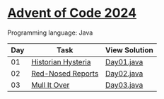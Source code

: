 # [Advent of Code 2024](https://adventofcode.com/2024/about)

Programming language: Java

| Day | Task                                                            | View Solution                      |
| --- |-----------------------------------------------------------------|------------------------------------|
| 01  | [Historian Hysteria](https://adventofcode.com/2024/day/1)       | [Day01.java](/src/days/Day01.java) |
| 02  | [Red-Nosed Reports](https://adventofcode.com/2024/day/2)        | [Day02.java](/src/days/Day02.java) |
| 03  | [Mull It Over](https://adventofcode.com/2024/day/3)             | [Day03.java](/src/days/Day03.java) |
<!---
| 04  | [?](https://adventofcode.com/2024/day/4)                                  | [Day04.java](/src/days/Day04.java)    |
| 05  | [?](https://adventofcode.com/2024/day/5)                                  | [Day05.java](/src/days/Day05.java)    |
| 06  | [?](https://adventofcode.com/2024/day/6)                                  | [Day06.java](/src/days/Day06.java)    |
| 07  | [?](https://adventofcode.com/2024/day/7)                                  | [Day07.java](/src/days/Day07.java)    |
| 08  | [?](https://adventofcode.com/2024/day/8)                                  | [Day08.java](/src/days/Day08.java)    |
| 09  | [?](https://adventofcode.com/2024/day/9)                                  | [Day09.java](/src/days/Day09.java)    |
| 10  | [?](https://adventofcode.com/2024/day/10)                                 | [Day10.java](/src/days/Day10.java)    |
| 11  | [?](https://adventofcode.com/2024/day/11)                                 | [Day11.java](/src/days/Day11.java)    |
| 12  | [?](https://adventofcode.com/2024/day/12)                                 | [Day12.java](/src/days/Day12.java)    |
| 13  | [?](https://adventofcode.com/2024/day/13)                                 | [Day13.java](/src/days/Day13.java)    |
| 14  | [?](https://adventofcode.com/2024/day/14)                                 | [Day14.java](/src/days/Day14.java)    |
| 15  | [?](https://adventofcode.com/2024/day/15)                                 | [Day15.java](/src/days/Day15.java)    |
| 16  | [?](https://adventofcode.com/2024/day/16)                                 | [Day16.java](/src/days/Day16.java) |
| 17  | [?](https://adventofcode.com/2024/day/17)                                 | [Day17.java](/src/days/Day17.java) |
| 18  | [?](https://adventofcode.com/2024/day/18)                                 | [Day18.java](/src/days/Day18.java) |
| 20  | [?](https://adventofcode.com/2024/day/20)                                 | [Day20.java](/src/days/Day20.java) |
| 21  | [?](https://adventofcode.com/2024/day/21)                                 | [Day21.java](/src/days/Day21.java) |
| 22  | [?](https://adventofcode.com/2024/day/22)                                 | [Day22.java](/src/days/Day22.java) |
--->